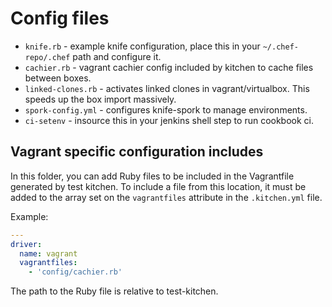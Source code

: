 # Config files

* `knife.rb` - example knife configuration, place this in your `~/.chef-repo/.chef` path and configure it.
* `cachier.rb` - vagrant cachier config included by kitchen to cache files between boxes.
* `linked-clones.rb` - activates linked clones in vagrant/virtualbox. This speeds up the box import massively.
* `spork-config.yml` - configures knife-spork to manage environments.
* `ci-setenv` - insource this in your jenkins shell step to run cookbook ci.


## Vagrant specific configuration includes

In this folder, you can add Ruby files to be included in the Vagrantfile generated by test kitchen. To include a file 
from this location, it must be added to the array set on the `vagrantfiles` attribute in the `.kitchen.yml` file.

Example:

```yaml
---
driver:
  name: vagrant
  vagrantfiles: 
    - 'config/cachier.rb'
```

The path to the Ruby file is relative to test-kitchen.
